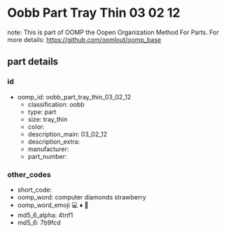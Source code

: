 # Oobb Part Tray Thin 03 02 12  

note: This is part of OOMP the Oopen Organization Method For Parts. For more details: https://github.com/oomlout/oomp_base

##  part details





### id
* oomp_id: oobb_part_tray_thin_03_02_12
  * classification: oobb
  * type: part
  * size: tray_thin
  * color: 
  * description_main: 03_02_12
  * description_extra: 
  * manufacturer: 
  * part_number: 

### other_codes
* short_code: 
* oomp_word: computer diamonds strawberry
* oomp_word_emoji :computer: :diamonds: :strawberry:
* md5_6_alpha: 4tnf1
* md5_6: 7b9fcd